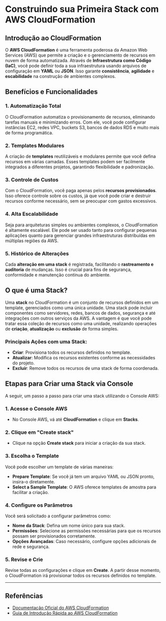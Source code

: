 # Construindo sua Primeira Stack com AWS CloudFormation

## Introdução ao CloudFormation

O **AWS CloudFormation** é uma ferramenta poderosa da Amazon Web Services (AWS) que permite a criação e o gerenciamento de recursos em nuvem de forma automatizada. Através de **Infraestrutura como Código (IaC)**, você pode definir toda a sua infraestrutura usando arquivos de configuração em **YAML** ou **JSON**. Isso garante **consistência**, **agilidade** e **escabilidade** na construção de ambientes complexos.

## Benefícios e Funcionalidades

### 1. **Automatização Total**
O CloudFormation automatiza o provisionamento de recursos, eliminando tarefas manuais e minimizando erros. Com ele, você pode configurar instâncias EC2, redes VPC, buckets S3, bancos de dados RDS e muito mais de forma programática.

### 2. **Templates Modulares**
A criação de **templates** reutilizáveis e modulares permite que você defina recursos em várias camadas. Esses templates podem ser facilmente integrados a diferentes projetos, garantindo flexibilidade e padronização.

### 3. **Controle de Custos**
Com o CloudFormation, você paga apenas pelos **recursos provisionados**. Isso oferece controle sobre os custos, já que você pode criar e destruir recursos conforme necessário, sem se preocupar com gastos excessivos.

### 4. **Alta Escalabilidade**
Seja para arquiteturas simples ou ambientes complexos, o CloudFormation é altamente escalável. Ele pode ser usado tanto para configurar pequenas aplicações quanto para gerenciar grandes infraestruturas distribuídas em múltiplas regiões da AWS.

### 5. **Histórico de Alterações**
Cada **alteração em uma stack** é registrada, facilitando o **rastreamento e auditoria** de mudanças. Isso é crucial para fins de segurança, conformidade e manutenção contínua do ambiente.

## O que é uma Stack?

Uma **stack** no CloudFormation é um conjunto de recursos definidos em um template, gerenciados como uma única unidade. Uma stack pode incluir componentes como servidores, redes, bancos de dados, segurança e até integrações com outros serviços da AWS. A vantagem é que você pode tratar essa coleção de recursos como uma unidade, realizando operações de **criação**, **atualização** ou **exclusão** de forma simples.

### Principais Ações com uma Stack:

- **Criar**: Provisiona todos os recursos definidos no template.
- **Atualizar**: Modifica os recursos existentes conforme as necessidades do projeto.
- **Excluir**: Remove todos os recursos de uma stack de forma coordenada.

## Etapas para Criar uma Stack via Console

A seguir, um passo a passo para criar uma stack utilizando o Console AWS:

### 1. **Acesse o Console AWS**
- No Console AWS, vá até **CloudFormation** e clique em **Stacks**.

### 2. **Clique em "Create stack"**
- Clique na opção **Create stack** para iniciar a criação da sua stack.

### 3. **Escolha o Template**
Você pode escolher um template de várias maneiras:
- **Prepare Template**: Se você já tem um arquivo YAML ou JSON pronto, insira-o diretamente.
- **Select a Sample Template**: O AWS oferece templates de amostra para facilitar a criação.

### 4. **Configure os Parâmetros**
Você será solicitado a configurar parâmetros como:
- **Nome da Stack**: Defina um nome único para sua stack.
- **Permissões**: Selecione as permissões necessárias para que os recursos possam ser provisionados corretamente.
- **Opções Avançadas**: Caso necessário, configure opções adicionais de rede e segurança.

### 5. **Revise e Crie**
Revise todas as configurações e clique em **Create**. A partir desse momento, o CloudFormation irá provisionar todos os recursos definidos no template.

---

## Referências

- [Documentação Oficial do AWS CloudFormation](https://docs.aws.amazon.com/cloudformation/)
- [Guia de Introdução Rápida ao AWS CloudFormation](https://docs.aws.amazon.com/cloudformation/latest/userguide/Welcome.html)

